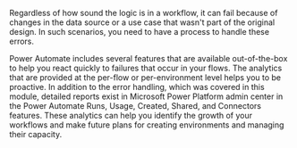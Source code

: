 Regardless of how sound the logic is in a workflow, it can fail because of changes in the data source or a use case that wasn't part of the original design. In such scenarios, you need to have a process to handle these errors.

Power Automate includes several features that are available out-of-the-box to help you react quickly to failures that occur in your flows. The analytics that are provided at the per-flow or per-environment level helps you to be proactive. In addition to the error handling, which was covered in this module, detailed reports exist in Microsoft Power Platform admin center in the Power Automate Runs, Usage, Created, Shared, and Connectors features. These analytics can help you identify the growth of your workflows and make future plans for creating environments and managing their capacity.
